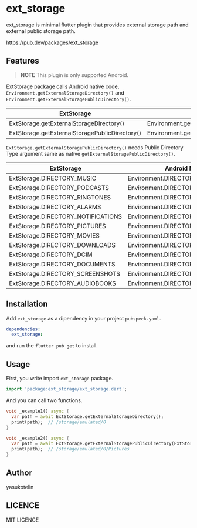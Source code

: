 # ext_storage

ext_storage is minimal flutter plugin that provides external storage path and external public storage path.

https://pub.dev/packages/ext_storage

## Features

> **NOTE** This plugin is only supported Android.

ExtStorage package calls Android native code, `Environment.getExternalStorageDirectory()` and `Environment.getExternalStoragePublicDirectory()`.

| ExtStorage                                     | Andorid Native                                  |
|------------------------------------------------|-------------------------------------------------|
| ExtStorage.getExternalStorageDirectory()       | Environment.getExternalStorageDirectory()       |
| ExtStorage.getExternalStoragePublicDirectory() | Environment.getExternalStoragePublicDirectory() |

`ExtStorage.getExternalStoragePublicDirectory()` needs Public Directory Type argument same as native `getExternalStoragePublicDirectory()`.

| ExtStorage                         | Android Native                      |
|------------------------------------|-------------------------------------|
| ExtStorage.DIRECTORY_MUSIC         | Environment.DIRECTORY_MUSIC         |
| ExtStorage.DIRECTORY_PODCASTS      | Environment.DIRECTORY_PODCASTS      |
| ExtStorage.DIRECTORY_RINGTONES     | Environment.DIRECTORY_RINGTONES     |
| ExtStorage.DIRECTORY_ALARMS        | Environment.DIRECTORY_ALARMS        |
| ExtStorage.DIRECTORY_NOTIFICATIONS | Environment.DIRECTORY_NOTIFICATIONS |
| ExtStorage.DIRECTORY_PICTURES      | Environment.DIRECTORY_PICTURES      |
| ExtStorage.DIRECTORY_MOVIES        | Environment.DIRECTORY_MOVIES        |
| ExtStorage.DIRECTORY_DOWNLOADS     | Environment.DIRECTORY_DOWNLOADS     |
| ExtStorage.DIRECTORY_DCIM          | Environment.DIRECTORY_DCIM          |
| ExtStorage.DIRECTORY_DOCUMENTS     | Environment.DIRECTORY_DOCUMENTS     |
| ExtStorage.DIRECTORY_SCREENSHOTS   | Environment.DIRECTORY_SCREENSHOTS   |
| ExtStorage.DIRECTORY_AUDIOBOOKS    | Environment.DIRECTORY_AUDIOBOOKS    |

## Installation

Add `ext_storage` as a dipendency in your project `pubspeck.yaml`.

```yaml
dependencies:
  ext_storage:
```

and run the `flutter pub get` to install.

## Usage

First, you write import `ext_storage` package.

```dart
import 'package:ext_storage/ext_storage.dart';
```

And you can call two functions.

```dart
void _example1() async {
  var path = await ExtStorage.getExternalStorageDirectory();
  print(path);  // /storage/emulated/0
}

void _example2() async {
  var path = await ExtStorage.getExternalStoragePublicDirectory(ExtStorage.DIRECTORY_PICTURES);
  print(path);  // /storage/emulated/0/Pictures
}
```

## Author

yasukotelin

## LICENCE

MIT LICENCE
